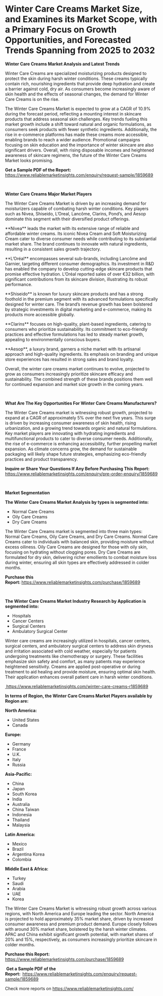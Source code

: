 <p><h1>Winter Care Creams Market Size, and Examines its Market Scope, with a Primary Focus on Growth Opportunities, and Forecasted Trends Spanning from 2025 to 2032</h1></p><p><strong>Winter Care Creams Market Analysis and Latest Trends</strong></p>
<p><p>Winter Care Creams are specialized moisturizing products designed to protect the skin during harsh winter conditions. These creams typically contain rich, nourishing ingredients that provide deep hydration and create a barrier against cold, dry air. As consumers become increasingly aware of skin health and the effects of seasonal changes, the demand for Winter Care Creams is on the rise.</p><p>The Winter Care Creams Market is expected to grow at a CAGR of 10.9% during the forecast period, reflecting a mounting interest in skincare products that address seasonal skin challenges. Key trends fueling this market growth include a shift toward natural and organic formulations, as consumers seek products with fewer synthetic ingredients. Additionally, the rise in e-commerce platforms has made these creams more accessible, enabling brands to reach a wider audience. Promotional campaigns focusing on skin education and the importance of winter skincare are also significant drivers. Overall, with rising disposable incomes and heightened awareness of skincare regimens, the future of the Winter Care Creams Market looks promising.</p></p>
<p><strong>Get a Sample PDF of the Report:&nbsp;</strong> <a href="https://www.reliablemarketinsights.com/enquiry/request-sample/1859689?utm_campaign=2717&utm_medium=2&utm_source=Github&utm_content=ia&utm_term=04042025&utm_id=winter-care-creams">https://www.reliablemarketinsights.com/enquiry/request-sample/1859689</a></p>
<p>&nbsp;</p>
<p><strong>Winter Care Creams Major Market Players</strong></p>
<p><p>The Winter Care Creams Market is driven by an increasing demand for moisturizers capable of combating harsh winter conditions. Key players such as Nivea, Shiseido, L’Oreal, Lancôme, Clarins, Pond’s, and Aesop dominate this segment with their diversified product offerings.</p><p>**Nivea** leads the market with its extensive range of reliable and affordable winter creams. Its iconic Nivea Cream and Soft Moisturizing Cream cater to diverse consumer needs while contributing to its substantial market share. The brand continues to innovate with natural ingredients, resulting in a consistent sales growth trajectory.</p><p>**L’Oréal** encompasses several sub-brands, including Lancôme and Garnier, targeting different consumer demographics. Its investment in R&D has enabled the company to develop cutting-edge skincare products that promise effective hydration. L’Oréal reported sales of over €32 billion, with significant contributions from its skincare division, illustrating its robust performance.</p><p>**Shiseido** is known for luxury skincare products and has a strong foothold in the premium segment with its advanced formulations specifically designed for winter care. The brand’s revenue growth has been bolstered by strategic investments in digital marketing and e-commerce, making its products more accessible globally.</p><p>**Clarins** focuses on high-quality, plant-based ingredients, catering to consumers who prioritize sustainability. Its commitment to eco-friendly practices and effective formulations has led to steady market growth, appealing to environmentally conscious buyers.</p><p>**Aesop**, a luxury brand, garners a niche market with its artisanal approach and high-quality ingredients. Its emphasis on branding and unique store experiences has resulted in strong sales and brand loyalty.</p><p>Overall, the winter care creams market continues to evolve, projected to grow as consumers increasingly prioritize skincare efficacy and sustainability. The combined strength of these brands positions them well for continued expansion and market size growth in the coming years.</p></p>
<p>&nbsp;</p>
<p><strong>What Are The Key Opportunities For Winter Care Creams Manufacturers?</strong></p>
<p><p>The Winter Care Creams market is witnessing robust growth, projected to expand at a CAGR of approximately 5% over the next five years. This surge is driven by increasing consumer awareness of skin health, rising urbanization, and a growing trend towards organic and natural formulations. Key market players are innovating with hydrating ingredients and multifunctional products to cater to diverse consumer needs. Additionally, the rise of e-commerce is enhancing accessibility, further propelling market expansion. As climate concerns grow, the demand for sustainable packaging will likely shape future strategies, emphasizing eco-friendly practices and product transparency.</p></p>
<p><strong>Inquire or Share Your Questions If Any Before Purchasing This Report:</strong> <a href="https://www.reliablemarketinsights.com/enquiry/pre-order-enquiry/1859689?utm_campaign=2717&utm_medium=2&utm_source=Github&utm_content=ia&utm_term=04042025&utm_id=winter-care-creams">https://www.reliablemarketinsights.com/enquiry/pre-order-enquiry/1859689</a></p>
<p>&nbsp;</p>
<p><strong>Market Segmentation</strong></p>
<p><strong>The Winter Care Creams Market Analysis by types is segmented into:</strong></p>
<p><ul><li>Normal Care Creams</li><li>Oily Care Creams</li><li>Dry Care Creams</li></ul></p>
<p><p>The Winter Care Creams market is segmented into three main types: Normal Care Creams, Oily Care Creams, and Dry Care Creams. Normal Care Creams cater to individuals with balanced skin, providing moisture without excess oiliness. Oily Care Creams are designed for those with oily skin, focusing on hydrating without clogging pores. Dry Care Creams are formulated for dry skin, delivering richer emollients to combat moisture loss during winter, ensuring all skin types are effectively addressed in colder months.</p></p>
<p><strong>Purchase this Report:&nbsp;</strong><a href="https://www.reliablemarketinsights.com/purchase/1859689?utm_campaign=2717&utm_medium=2&utm_source=Github&utm_content=ia&utm_term=04042025&utm_id=winter-care-creams">https://www.reliablemarketinsights.com/purchase/1859689</a></p>
<p>&nbsp;</p>
<p><strong>The Winter Care Creams Market Industry Research by Application is segmented into:</strong></p>
<p><ul><li>Hospitals</li><li>Cancer Centers</li><li>Surgical Centers</li><li>Ambulatory Surgical Center</li></ul></p>
<p><p>Winter care creams are increasingly utilized in hospitals, cancer centers, surgical centers, and ambulatory surgical centers to address skin dryness and irritation associated with cold weather, especially for patients undergoing treatments like chemotherapy or surgery. These facilities emphasize skin safety and comfort, as many patients may experience heightened sensitivity. Creams are applied post-operative or during treatment to aid healing and provide moisture, ensuring optimal skin health. Their application enhances overall patient care in harsh winter conditions.</p></p>
<p><a href="https://www.reliablemarketinsights.com/winter-care-creams-r1859689?utm_campaign=2717&utm_medium=2&utm_source=Github&utm_content=ia&utm_term=04042025&utm_id=winter-care-creams">&nbsp;https://www.reliablemarketinsights.com/winter-care-creams-r1859689</a></p>
<p><strong>In terms of Region, the Winter Care Creams Market Players available by Region are:</strong></p>
<p>
    <p> <strong> North America: </strong>
        <ul>
            <li>United States</li>
            <li>Canada</li>
        </ul>
        </p> 
    <p> <strong> Europe: </strong>
        <ul>
            <li>Germany</li>
            <li>France</li>
            <li>U.K.</li>
            <li>Italy</li>
            <li>Russia</li>
        </ul>
        </p> 
    <p> <strong> Asia-Pacific: </strong>
        <ul>
            <li>China</li>
            <li>Japan</li>
            <li>South Korea</li>
            <li>India</li>
            <li>Australia</li>
            <li>China Taiwan</li>
            <li>Indonesia</li>
            <li>Thailand</li>
            <li>Malaysia</li>
        </ul>
        </p> 
    <p> <strong> Latin America: </strong>
        <ul>
            <li>Mexico</li>
            <li>Brazil</li>
            <li>Argentina Korea</li>
            <li>Colombia</li>
        </ul>
        </p> 
    <p> <strong> Middle East & Africa: </strong>
        <ul>
            <li>Turkey</li>
            <li>Saudi</li>
            <li>Arabia</li>
            <li>UAE</li>
            <li>Korea</li>
        </ul>
    </p>
    </p>
<p><p>The Winter Care Creams Market is witnessing robust growth across various regions, with North America and Europe leading the sector. North America is projected to hold approximately 35% market share, driven by increased consumer awareness and premium product demand. Europe closely follows with around 30% market share, bolstered by the harsh winter climates. APAC and China exhibit significant growth potential, with market shares of 20% and 15%, respectively, as consumers increasingly prioritize skincare in colder months.</p></p>
<p><strong>Purchase this Report: </strong><a href="https://www.reliablemarketinsights.com/purchase/1859689?utm_campaign=2717&utm_medium=2&utm_source=Github&utm_content=ia&utm_term=04042025&utm_id=winter-care-creams">https://www.reliablemarketinsights.com/purchase/1859689</a></p>
<p>&nbsp;<strong>Get a Sample PDF of the Report:&nbsp;&nbsp;</strong><a href="https://www.reliablemarketinsights.com/enquiry/request-sample/1859689?utm_campaign=2717&utm_medium=2&utm_source=Github&utm_content=ia&utm_term=04042025&utm_id=winter-care-creams">https://www.reliablemarketinsights.com/enquiry/request-sample/1859689</a></p>
<p><strong></strong></p>
<p>Check more reports on <a href="https://www.reliablemarketinsights.com/?utm_campaign=2717&utm_medium=2&utm_source=Github&utm_content=ia&utm_term=04042025&utm_id=winter-care-creams">https://www.reliablemarketinsights.com/</a></p>